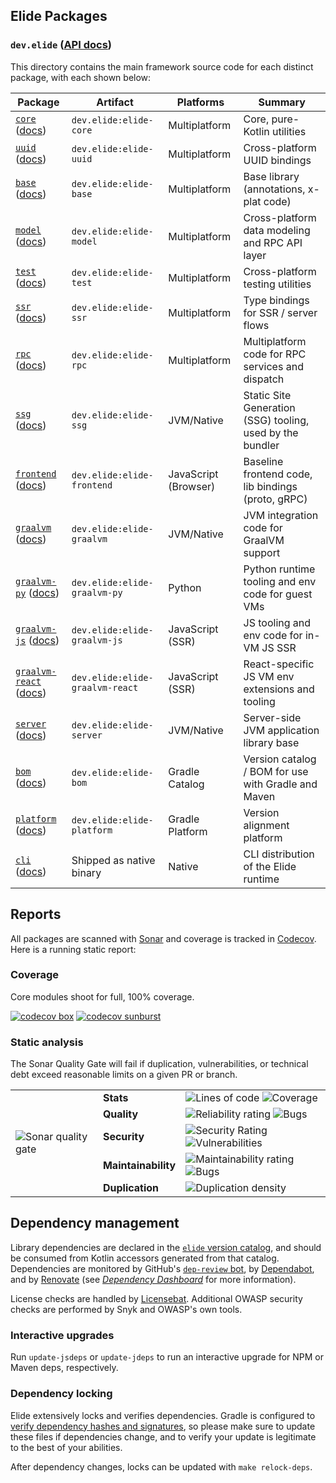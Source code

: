 ## Elide Packages

### `dev.elide` ([API docs](https://v3.docs.elide.dev/kotlin/html/))

This directory contains the main framework source code for each distinct package, with each shown below:

| **Package**                       | Artifact                        | Platforms            | Summary                                                   |
|-----------------------------------|---------------------------------|----------------------|-----------------------------------------------------------|
| [`core`][8] ([docs][18])          | `dev.elide:elide-core`          | Multiplatform        | Core, pure-Kotlin utilities                               |
| [`uuid`][24] ([docs][25])         | `dev.elide:elide-uuid`          | Multiplatform        | Cross-platform UUID bindings                              |
| [`base`][1] ([docs][11])          | `dev.elide:elide-base`          | Multiplatform        | Base library (annotations, x-plat code)                   |
| [`model`][6] ([docs][16])         | `dev.elide:elide-model`         | Multiplatform        | Cross-platform data modeling and RPC API layer            |
| [`test`][10] ([docs][20])         | `dev.elide:elide-test`          | Multiplatform        | Cross-platform testing utilities                          |
| [`ssr`][22] ([docs][23])          | `dev.elide:elide-ssr`           | Multiplatform        | Type bindings for SSR / server flows                      |
| [`rpc`][7] ([docs][17])           | `dev.elide:elide-rpc`           | Multiplatform        | Multiplatform code for RPC services and dispatch          |
| [`ssg`][34] ([docs][35])          | `dev.elide:elide-ssg`           | JVM/Native           | Static Site Generation (SSG) tooling, used by the bundler |
| [`frontend`][2] ([docs][12])      | `dev.elide:elide-frontend`      | JavaScript (Browser) | Baseline frontend code, lib bindings (proto, gRPC)        |
| [`graalvm`][3] ([docs][13])       | `dev.elide:elide-graalvm`       | JVM/Native           | JVM integration code for GraalVM support                  |
| [`graalvm-py`][32] ([docs][33])   | `dev.elide:elide-graalvm-py`    | Python               | Python runtime tooling and env code for guest VMs         |
| [`graalvm-js`][4] ([docs][14])    | `dev.elide:elide-graalvm-js`    | JavaScript (SSR)     | JS tooling and env code for in-VM JS SSR                  |
| [`graalvm-react`][5] ([docs][15]) | `dev.elide:elide-graalvm-react` | JavaScript (SSR)     | React-specific JS VM env extensions and tooling           |
| [`server`][9] ([docs][19])        | `dev.elide:elide-server`        | JVM/Native           | Server-side JVM application library base                  |
| [`bom`][28] ([docs][29])          | `dev.elide:elide-bom`           | Gradle Catalog       | Version catalog / BOM for use with Gradle and Maven       |
| [`platform`][30] ([docs][31])     | `dev.elide:elide-platform`      | Gradle Platform      | Version alignment platform                                |
| [`cli`][26] ([docs][27])          | Shipped as native binary        | Native               | CLI distribution of the Elide runtime                     |

## Reports

All packages are scanned with [Sonar](https://sonarcloud.io/project/overview?id=elide-dev_v3) and coverage is tracked in
[Codecov](https://app.codecov.io/gh/elide-dev/elide). Here is a running static report:

### Coverage

Core modules shoot for full, 100% coverage.

[![codecov box](https://codecov.io/gh/elide-dev/elide/branch/v3/graphs/tree.svg?token=FXxhJlpKG3)](https://codecov.io/gh/elide-dev/elide)
[![codecov sunburst](https://codecov.io/gh/elide-dev/elide/branch/v3/graphs/sunburst.svg?token=FXxhJlpKG3)](https://codecov.io/gh/elide-dev/elide)

### Static analysis

The Sonar Quality Gate will fail if duplication, vulnerabilities, or technical debt exceed reasonable limits on a given
PR or branch.

<table border="0">
    <tbody>
        <tr>
            <td rowspan=6>
                <img src="https://sonarcloud.io/api/project_badges/quality_gate?project=elide-dev_v3" alt="Sonar quality gate" />
            </td>
            <td>
                <b>Stats</b>
            </td>
            <td>
                <img src="https://sonarcloud.io/api/project_badges/measure?project=elide-dev_v3&metric=ncloc" alt="Lines of code" />
                <img src="https://sonarcloud.io/api/project_badges/measure?project=elide-dev_v3&metric=coverage" alt="Coverage" />
            </td>
        </tr>
        <tr>
            <td>
                <b>Quality</b>
            </td>
            <td>
                <img src="https://sonarcloud.io/api/project_badges/measure?project=elide-dev_v3&metric=reliability_rating" alt="Reliability rating" />
                <img src="https://sonarcloud.io/api/project_badges/measure?project=elide-dev_v3&metric=bugs" alt="Bugs" />
            </td>
        </tr>
        <tr>
            <td>
                <b>Security</b>
            </td>
            <td>
                <img src="https://sonarcloud.io/api/project_badges/measure?project=elide-dev_v3&metric=security_rating" alt="Security Rating" />
                <img src="https://sonarcloud.io/api/project_badges/measure?project=elide-dev_v3&metric=vulnerabilities" alt="Vulnerabilities" />
            </td>
        </tr>
        <tr>
        </tr>
        <tr>
            <td>
                <b>Maintainability</b>
            </td>
            <td>
                <img src="https://sonarcloud.io/api/project_badges/measure?project=elide-dev_v3&metric=sqale_rating" alt="Maintainability rating" />
                <img src="https://sonarcloud.io/api/project_badges/measure?project=elide-dev_v3&metric=code_smells" alt="Bugs" />
            </td>
        </tr>
        <tr>
            <td>
                <b>Duplication</b>
            </td>
            <td>
                <img src="https://sonarcloud.io/api/project_badges/measure?project=elide-dev_v3&metric=duplicated_lines_density" alt="Duplication density" />
            </td>
        </tr>
    </tbody>
</table>

## Dependency management

Library dependencies are declared in the [`elide` version catalog](../gradle/elide.versions.toml), and should be
consumed from Kotlin accessors generated from that catalog. Dependencies are monitored by GitHub's
[`dep-review` bot](https://github.com/actions/dependency-review-action), by [Dependabot](https://github.com/dependabot),
and by [Renovate](https://github.com/renovatebot/renovate) (see
[_Dependency Dashboard_](https://github.com/elide-dev/v3/issues/8) for more information).

License checks are handled by [Licensebat](https://licensebat.com/). Additional OWASP security checks are performed by Snyk and OWASP's own tools.

### Interactive upgrades

Run `update-jsdeps` or `update-jdeps` to run an interactive upgrade for NPM or Maven deps, respectively.

### Dependency locking

Elide extensively locks and verifies dependencies. Gradle is configured to [verify dependency hashes and signatures][21], so please make sure to update these
files if dependencies change, and to verify your update is legitimate to the best of your abilities.

After dependency changes, locks can be updated with `make relock-deps`.

[1]: ./base
[2]: ./frontend
[3]: ./graalvm
[4]: ./graalvm-js
[5]: ./graalvm-react
[6]: ./model
[7]: ./rpc
[8]: ./core
[9]: ./server
[10]: ./test
[11]: https://v3.docs.elide.dev/kotlin/html/packages/base/index.html
[12]: https://v3.docs.elide.dev/kotlin/html/packages/frontend/index.html
[13]: https://v3.docs.elide.dev/kotlin/html/packages/graalvm/index.html
[14]: https://v3.docs.elide.dev/kotlin/html/packages/graalvm-js/index.html
[15]: https://v3.docs.elide.dev/kotlin/html/packages/graalvm-react/index.html
[16]: https://v3.docs.elide.dev/kotlin/html/packages/model/index.html
[17]: https://v3.docs.elide.dev/kotlin/html/packages/rpc-js/index.html
[18]: https://v3.docs.elide.dev/kotlin/html/packages/core/index.html
[19]: https://v3.docs.elide.dev/kotlin/html/packages/server/index.html
[20]: https://v3.docs.elide.dev/kotlin/html/packages/test/index.html
[21]: https://docs.gradle.org/7.4.2/userguide/dependency_verification.html#sub:enabling-verification
[22]: ./ssr
[23]: https://v3.docs.elide.dev/kotlin/html/packages/ssr/index.html
[24]: ./uuid
[25]: https://v3.docs.elide.dev/kotlin/html/packages/uuid/index.html
[26]: ./cli
[27]: https://v3.docs.elide.dev/kotlin/html/packages/cli/index.html
[28]: ./bom
[29]: https://v3.docs.elide.dev/kotlin/html/packages/bom/index.html
[30]: ./platform
[31]: https://v3.docs.elide.dev/kotlin/html/packages/platform/index.html
[32]: ./graalvm-py
[33]: https://v3.docs.elide.dev/kotlin/html/packages/graalvm-py/index.html
[34]: ./ssg
[35]: https://v3.docs.elide.dev/kotlin/html/packages/ssg/index.html
